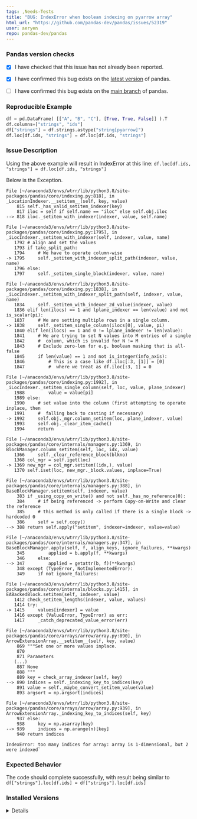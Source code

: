 ```yaml
---
tags: ,Needs-Tests
title: "BUG: IndexError when boolean indexing on pyarrow array"
html_url: "https://github.com/pandas-dev/pandas/issues/52319"
user: aeryen
repo: pandas-dev/pandas
---
```


### Pandas version checks

- [X] I have checked that this issue has not already been reported.

- [X] I have confirmed this bug exists on the [latest version](https://pandas.pydata.org/docs/whatsnew/index.html) of pandas.

- [ ] I have confirmed this bug exists on the [main branch](https://pandas.pydata.org/docs/dev/getting_started/install.html#installing-the-development-version-of-pandas) of pandas.


### Reproducible Example

```python
df = pd.DataFrame( [["A", "B", "C"], [True, True, False]] ).T
df.columns=["strings", "ids"]
df["strings"] = df.strings.astype("string[pyarrow]")
df.loc[df.ids, "strings"] = df.loc[df.ids, "strings"]
```


### Issue Description

Using the above example will result in IndexError at this line:
`df.loc[df.ids, "strings"] = df.loc[df.ids, "strings"]`

Below is the Exception.
````
File [~/anaconda3/envs/wtrr/lib/python3.8/site-packages/pandas/core/indexing.py:818], in _LocationIndexer.__setitem__(self, key, value)
    815 self._has_valid_setitem_indexer(key)
    817 iloc = self if self.name == "iloc" else self.obj.iloc
--> 818 iloc._setitem_with_indexer(indexer, value, self.name)

File [~/anaconda3/envs/wtrr/lib/python3.8/site-packages/pandas/core/indexing.py:1795], in _iLocIndexer._setitem_with_indexer(self, indexer, value, name)
   1792 # align and set the values
   1793 if take_split_path:
   1794     # We have to operate column-wise
-> 1795     self._setitem_with_indexer_split_path(indexer, value, name)
   1796 else:
   1797     self._setitem_single_block(indexer, value, name)

File [~/anaconda3/envs/wtrr/lib/python3.8/site-packages/pandas/core/indexing.py:1838], in _iLocIndexer._setitem_with_indexer_split_path(self, indexer, value, name)
   1834     self._setitem_with_indexer_2d_value(indexer, value)
   1836 elif len(ilocs) == 1 and lplane_indexer == len(value) and not is_scalar(pi):
   1837     # We are setting multiple rows in a single column.
-> 1838     self._setitem_single_column(ilocs[0], value, pi)
   1840 elif len(ilocs) == 1 and 0 != lplane_indexer != len(value):
   1841     # We are trying to set N values into M entries of a single
   1842     #  column, which is invalid for N != M
   1843     # Exclude zero-len for e.g. boolean masking that is all-false
   1845     if len(value) == 1 and not is_integer(info_axis):
   1846         # This is a case like df.iloc[:3, [1]] = [0]
   1847         #  where we treat as df.iloc[:3, 1] = 0

File [~/anaconda3/envs/wtrr/lib/python3.8/site-packages/pandas/core/indexing.py:1992], in _iLocIndexer._setitem_single_column(self, loc, value, plane_indexer)
   1988         value = value[pi]
   1989 else:
   1990     # set value into the column (first attempting to operate inplace, then
   1991     #  falling back to casting if necessary)
-> 1992     self.obj._mgr.column_setitem(loc, plane_indexer, value)
   1993     self.obj._clear_item_cache()
   1994     return

File [~/anaconda3/envs/wtrr/lib/python3.8/site-packages/pandas/core/internals/managers.py:1369, in BlockManager.column_setitem(self, loc, idx, value)
   1366     self._clear_reference_block(blkno)
   1368 col_mgr = self.iget(loc)
-> 1369 new_mgr = col_mgr.setitem((idx,), value)
   1370 self.iset(loc, new_mgr._block.values, inplace=True)

File [~/anaconda3/envs/wtrr/lib/python3.8/site-packages/pandas/core/internals/managers.py:388], in BaseBlockManager.setitem(self, indexer, value)
    383 if _using_copy_on_write() and not self._has_no_reference(0):
    384     # if being referenced -> perform Copy-on-Write and clear the reference
    385     # this method is only called if there is a single block -> hardcoded 0
    386     self = self.copy()
--> 388 return self.apply("setitem", indexer=indexer, value=value)

File [~/anaconda3/envs/wtrr/lib/python3.8/site-packages/pandas/core/internals/managers.py:347], in BaseBlockManager.apply(self, f, align_keys, ignore_failures, **kwargs)
    345         applied = b.apply(f, **kwargs)
    346     else:
--> 347         applied = getattr(b, f)(**kwargs)
    348 except (TypeError, NotImplementedError):
    349     if not ignore_failures:

File [~/anaconda3/envs/wtrr/lib/python3.8/site-packages/pandas/core/internals/blocks.py:1415], in EABackedBlock.setitem(self, indexer, value)
   1412 check_setitem_lengths(indexer, value, values)
   1414 try:
-> 1415     values[indexer] = value
   1416 except (ValueError, TypeError) as err:
   1417     _catch_deprecated_value_error(err)

File [~/anaconda3/envs/wtrr/lib/python3.8/site-packages/pandas/core/arrays/arrow/array.py:890], in ArrowExtensionArray.__setitem__(self, key, value)
    869 """Set one or more values inplace.
    870 
    871 Parameters
   (...)
    887 None
    888 """
    889 key = check_array_indexer(self, key)
--> 890 indices = self._indexing_key_to_indices(key)
    891 value = self._maybe_convert_setitem_value(value)
    893 argsort = np.argsort(indices)

File [~/anaconda3/envs/wtrr/lib/python3.8/site-packages/pandas/core/arrays/arrow/array.py:939], in ArrowExtensionArray._indexing_key_to_indices(self, key)
    937 else:
    938     key = np.asarray(key)
--> 939     indices = np.arange(n)[key]
    940 return indices

IndexError: too many indices for array: array is 1-dimensional, but 2 were indexed`
````

### Expected Behavior

The code should complete successfully, with result being similar to 
`df["strings"].loc[df.ids] = df["strings"].loc[df.ids]`


### Installed Versions

<details>

INSTALLED VERSIONS
------------------
commit           : 91111fd99898d9dcaa6bf6bedb662db4108da6e6
python           : 3.8.16.final.0
python-bits      : 64
OS               : Linux
OS-release       : 5.4.235-151.344.amzn2int.x86_64
Version          : #1 SMP Sat Mar 11 23:51:58 UTC 2023
machine          : x86_64
processor        : x86_64
byteorder        : little
LC_ALL           : None
LANG             : en_US.UTF-8
LOCALE           : en_US.UTF-8

pandas           : 1.5.1
numpy            : 1.23.4
pytz             : 2022.7
dateutil         : 2.8.2
setuptools       : 65.6.3
pip              : 23.0.1
Cython           : None
pytest           : None
hypothesis       : None
sphinx           : None
blosc            : None
feather          : None
xlsxwriter       : None
lxml.etree       : 4.9.2
html5lib         : None
pymysql          : 1.0.3
psycopg2         : None
jinja2           : None
IPython          : 8.11.0
pandas_datareader: None
bs4              : 4.12.0
bottleneck       : 1.3.5
brotli           : None
fastparquet      : None
fsspec           : None
gcsfs            : None
matplotlib       : None
numba            : None
numexpr          : 2.8.4
odfpy            : None
openpyxl         : 3.0.10
pandas_gbq       : None
pyarrow          : 10.0.1
pyreadstat       : None
pyxlsb           : None
s3fs             : None
scipy            : None
snappy           : None
sqlalchemy       : None
tables           : None
tabulate         : None
xarray           : None
xlrd             : None
xlwt             : None
zstandard        : None
tzdata           : None

</details>
